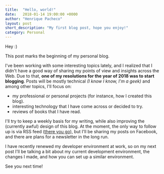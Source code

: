 ```yaml
---
title:  "Hello, world!"
date:   2018-01-14 19:00:00 +0000
author: "Henrique Pacheco"
layout: post
short_description: "My first blog post, hope you enjoy!"
category: Personal
---
```


Hey :)

This post marks the beginning of my personal blog.

I've been working with some interesting topics lately, and I realized that I didn't have a good way of sharing my points of view and insights across the Web. Due to that, **one of my resolutions for the year of 2018 was to start blogging**. Posts will be mostly technical *(I know I know, I'm a geek)* and among other topics, I'll focus on:
* my professional or personal projects (for instance, how I created this blog).
* interesting technology that I have come across or decided to try.
* reviews of books that I have read.

I'll try to keep a weekly basis for my writing, while also improving the (currently awful) design of this blog. At the moment, the only way to follow up is via RSS feed ([there you go](/feed.xml)), but I'll be sharing my posts on Facebook, and there are plans for a newsletter in the long run.

I have recently renewed my developer environment at work, so on my next post I'll be talking a bit about my current development environment, the changes I made, and how you can set up a similar environment.

See you next time!
